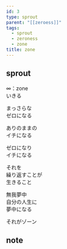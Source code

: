 ```yaml
---
id: 3
type: sprout
parent: "[[zeroess]]"
tags:
  - sprout
  - zeroness
  - zone
title: zone
---
```

## sprout
∞：zone  
いきる  

まっさらな  
ゼロになる  

ありのままの  
イチになる

ゼロになり  
イチになる

それを  
繰り返すことが  
生きること

無我夢中  
自分の人生に  
夢中になる

それがゾーン
## note

